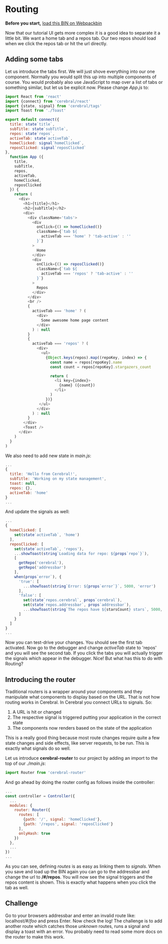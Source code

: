 # Routing

**Before you start,** [load this BIN on Webpackbin](https://webpackbin-prod.firebaseapp.com/bins/-KdBeIDJoRv0PQlF7uWU)

Now that our tutorial UI gets more complex it is a good idea to separate it a little bit. We want a home tab and a repos tab. Our two repos should load when we click the repos tab or hit the url directly.

## Adding some tabs
Let us introduce the tabs first. We will just shove everything into our one component. Normally you would split this up into multiple components of course. You would probably also use JavaScript to map over a list of tabs or something similar, but let us be explicit now. Please change *App.js* to:

```js
import React from 'react'
import {connect} from 'cerebral/react'
import {state, signal} from 'cerebral/tags'
import Toast from './Toast'

export default connect({
  title: state`title`,
  subTitle: state`subTitle`,
  repos: state`repos`,
  activeTab: state`activeTab`,
  homeClicked: signal`homeClicked`,
  reposClicked: signal`reposClicked`
},
  function App ({
    title,
    subTitle,
    repos,
    activeTab,
    homeClicked,
    reposClicked
  }) {
    return (
      <div>
        <h1>{title}</h1>
        <h2>{subTitle}</h2>
        <div>
          <div className='tabs'>
            <div
              onClick={() => homeClicked()}
              className={`tab ${
                activeTab === 'home' ? 'tab-active' : ''
              }`}
            >
              Home
            </div>
            <div
              onClick={() => reposClicked()}
              className={`tab ${
                activeTab === 'repos' ? 'tab-active' : ''
              }`}
            >
              Repos
            </div>
          </div>
          <br />
          {
            activeTab === 'home' ? (
              <div>
                Some awesome home page content
              </div>   
            ) : null
          }
          {
            activeTab === 'repos' ? (
              <div>
                <ul>
                  {Object.keys(repos).map((repoKey, index) => {
                    const name = repos[repoKey].name
                    const count = repos[repoKey].stargazers_count

                    return (
                      <li key={index}>
                        {name} ({count})
                      </li>
                    )
                  })}
               </ul>
              </div>   
            ) : null
          }
        </div>
        <Toast />
      </div>
    )
  }
)
```

We also need to add new state in *main.js*:
```js
...
{
  title: 'Hello from Cerebral!',
  subTitle: 'Working on my state management',
  toast: null,
  repos: {},
  activeTab: 'home'
}
...
```
And update the signals as well:
```js
...
{
  homeClicked: [
    set(state`activeTab`, 'home')
  ],
  reposClicked: [
    set(state`activeTab`, 'repos'),
    ...showToast(string`Loading data for repo: ${props`repo`}`),
    [
      getRepo('cerebral'),
      getRepo('addressbar')
    ],
    when(props`error`), {
      'true': [
        ...showToast(string`Error: ${props`error`}`, 5000, 'error')
      ],
      'false': [
        set(state`repos.cerebral`, props`cerebral`),
        set(state`repos.addressbar`, props`addressbar`),
        ...showToast(string`The repos have ${starsCount} stars`, 5000, 'success')    
      ]
    }
  ]
}
...
```
Now you can test-drive your changes. You should see the first tab activated. Now go to the debugger and change *activeTab* state to 'repos' and you will see the second tab. If you click the tabs you will actually trigger the signals which appear in the debugger. Nice! But what has this to do with Routing?

## Introducing the router
Traditional routers is a wrapper around your components and they manipulate what components to display based on the URL. That is not how routing works in Cerebral. In Cerebral you connect URLs to signals. So:

1. A URL is hit or changed
2. The respective signal is triggered putting your application in the correct state
3. The components now renders based on the state of the application

This is a really good thing because most route changes require quite a few state changes and side effects, like server requests, to be run. This is exactly what signals do so well.

Let us introduce **cerebral-router** to our project by adding an import to the top of our *./main.js*:

```js
import Router from 'cerebral-router'

```

And go ahead by doing the router config as follows inside the controller:
```js
...
const controller = Controller({
  ...
  modules: {
    router: Router({
      routes: [
        {path: '/', signal: 'homeClicked'},
        {path: '/repos', signal: 'reposClicked'}
      ],
      onlyHash: true
    })
  },
  ...
})
...
```

As you can see, defining *routes* is as easy as linking them to *signals*. When you save and load up the BIN again you can go to the addressbar and change the url to **/#/repos**. You will now see the signal triggers and the repos content is shown. This is exactly what happens when you click the tab as well.

## Challenge

Go to your browsers addressbar and enter an invalid route like: localhost/#/*foo* and press Enter. Now check the log! The challenge is to add another route which catches those *unknown* routes, runs a signal and display a toast with an error. You probably need to read some more docs on the router to make this work.
